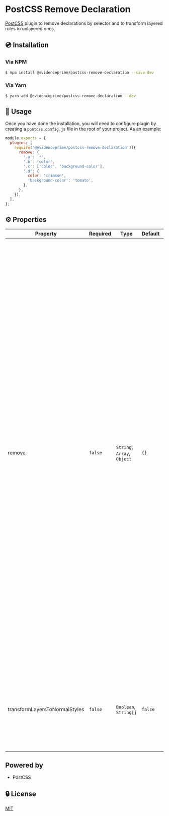 # PostCSS Remove Declaration

[PostCSS](https://postcss.org) plugin to remove declarations by selector and to transform layered rules to unlayered
ones.

## 💿 Installation

### Via NPM

```bash
$ npm install @evidenceprime/postcss-remove-declaration --save-dev
```

### Via Yarn

```bash
$ yarn add @evidenceprime/postcss-remove-declaration --dev
```

## 🚀 Usage

Once you have done the installation, you will need to configure plugin by creating a `postcss.config.js` file in the
root of your project. As an example:

```javascript
module.exports = {
  plugins: [
    require('@evidenceprime/postcss-remove-declaration')({
      remove: {
        '.a': '*',
        '.b': 'color',
        '.c': ['color', 'background-color'],
        '.d': {
          color: 'crimson',
          'background-color': 'tomato',
        },
      },
    }),
  ],
};
```

## ⚙️ Properties

| Property                      | Required | Type                        | Default | Description                                                                                                                                                                                                                                                                                                                                                                                                                                                                                                                                                                                                                                                                                                                                                  |
|-------------------------------|----------|-----------------------------|---------|--------------------------------------------------------------------------------------------------------------------------------------------------------------------------------------------------------------------------------------------------------------------------------------------------------------------------------------------------------------------------------------------------------------------------------------------------------------------------------------------------------------------------------------------------------------------------------------------------------------------------------------------------------------------------------------------------------------------------------------------------------------|
| remove                        | `false`  | `String`, `Array`, `Object` | `{}`    | An object where each specified key is a CSS selector and each value is either `"*"` indicating that all rules for that selector should be removed, a string matching the CSS property name to remove (e.g. `color`), an array of strings containing CSS properties to be removed (e.g. `["color", "background-color"]`), or an object where each entry specifies declaration in which key is a `CSS` property and value is a `CSS` value (e.g `{ color: "cyan" }`). In the object mode you can also define whether you want to only target css declarations where !important is set. Eg. `{ color: "cyan" }` will target all declarations where color is cyan but `{ color: "cyan !important" }` will only target declarations in which have !important set. |
| transformLayersToNormalStyles | `false`  | `Boolean`, `String[]`       | `false` | You can transform rules inside all layers (by setting to `true`) or specific ones (by setting to e.g. `["test"]`) to an unlayered rules.                                                                                                                                                                                                                                                                                                                                                                                                                                                                                                                                                                                                                     |

## Powered by

- PostCSS

## 🔒 License

[MIT](http://opensource.org/licenses/MIT)
